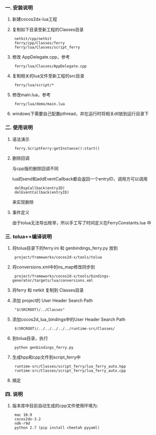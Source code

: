 ### 一. 安装说明
1. 新建cocos2dx-lua工程
2. 复制如下目录至新工程的Classes目录

        netkit/cpp/netkit 
        ferry/cpp/Classes/ferry 
        ferry/lua/Classes/script_ferry
3. 修改 AppDelegate.cpp，参考 

        ferry/lua/Classes/AppDelegate.cpp
4. 复制相关的lua文件至新工程的src目录

        ferry/lua/script/*
5. 修改main.lua，参考

        ferry/lua/demo/main.lua

6. windows下需要自己配置pthread，并在运行时将相关dll放到运行目录下

### 二. 使用说明
1. 语法演示 

        ferry.ScriptFerry:getInstance():start()
2. 删除回调

    与cpp版的删除回调不同

    lua的send和addEventCallback都会返回一个entryID，调用方可以调用 
    
        delRspCallback(entryID)
        delEventCallback(entryID)

    来实现删除

3. 事件定义
    
    由于tolua无法导出枚举，所以手工写了时间定义在FerryConstants.lua 中

### 三. tolua++编译说明
1. 将tolua目录下的ferry.ini 和 genbindings_ferry.py 放到

        project/frameworks/cocos2d-x/tools/tolua

2. 将conversions.xml中的ns_map修改同步到

        project/frameworks/cocos2d-x/tools/bindings-generator/targets/lua/conversions.xml

3. 将ferry 和 netkit 复制到 Classes目录

4. 添加 project的 User Header Search Path

        "$(SRCROOT)/../Classes"
    
5. 添加cocos2d_lua_bindings中的User Header Search Path

        $(SRCROOT)/../../../../../runtime-src/Classes/

6. 到tolua目录，执行

        python genbindings_ferry.py

7. 生成hpp和cpp文件到script_ferry中
    
        runtime-src/Classes/script_ferry/lua_ferry_auto.hpp
        runtime-src/Classes/script_ferry/lua_ferry_auto.cpp

8. 搞定

### 四. 说明
1. 版本库中目前自动生成的cpp文件使用环境为:
    
        mac 10.9
        cocos2dx-3.2
        ndk-r9d
        python 2.7 (pip install cheetah pyyaml)
